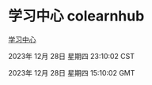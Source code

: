 # 学习中心 colearnhub
[学习中心](http://219.139.199.210:56308/colearnhub/)

2023年 12月 28日 星期四 23:10:02 CST

2023年 12月 28日 星期四 15:10:02 GMT
